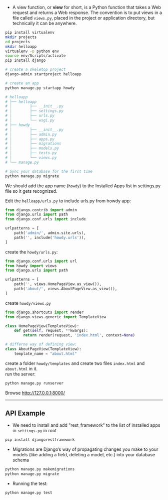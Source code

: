 - A view function, or **view** for short, is a Python function that takes a Web request and returns a Web response. The convention is to put views in a file called `views.py`, placed in the project or application directory, but technically it can be anywhere.

```bash
pip install virtualenv
mkdir projects
cd projects
mkdir helloapp
virtualenv -p python env
source env/Scripts/activate
pip install django

# create a skeletop project
django-admin startproject helloapp

# create an app
python manage.py startapp howdy

# helloapp
# ├── helloapp
# │        ├── __init__.py
# │        ├── settings.py
# │        ├── urls.py
# │        └── wsgi.py
# ├── howdy
# │        ├── __init__.py
# │        ├── admin.py
# │        ├── apps.py
# │        ├── migrations
# │        ├── models.py
# │        ├── tests.py
# │        └── views.py
# └── manage.py

# Sync your database for the first time
python manage.py migrate

```
We should add the app name (`howdy`) to the Installed Apps list in settings.py file so it gets recognized.  

Edit the `helloapp/urls.py` to include urls.py from howdy app:
```python
from django.contrib import admin
from django.urls import path
from django.conf.urls import include

urlpatterns = [
    path('admin/', admin.site.urls),
    path('', include('howdy.urls')),
]
```
create the `howdy/urls.py`:
```python
from django.conf.urls import url
from howdy import views
from django.urls import path

urlpatterns = [
    path('', views.HomePageView.as_view()),
    path('about/', views.AboutPageView.as_view()),
]
```
create `howdy/views.py`
```python
from django.shortcuts import render
from django.views.generic import TemplateView

class HomePageView(TemplateView):
    def get(self, request, **kwargs):
        return render(request, 'index.html', context=None)

# differne way of defining view:
class AboutPageView(TemplateView):
    template_name = "about.html"
```
create a folder `howdy/templates` and create two files `index.html` and `about.html` in it.  
run the server:
```bash
python manage.py runserver
```
Browse http://127.0.0.1:8000/


---------------------------
## API Example
- We need to install and add "rest_framework" to the list of installed apps in `settings.py` in root
```bash
pip install djangorestframework
```
- Migrations are Django’s way of propagating changes you make to your models (like adding a field, deleting a model, etc.) into your database schema
```bash
python manage.py makemigrations
python manage.py migrate
```
- Running the test:
```bash
python manage.py test
```

